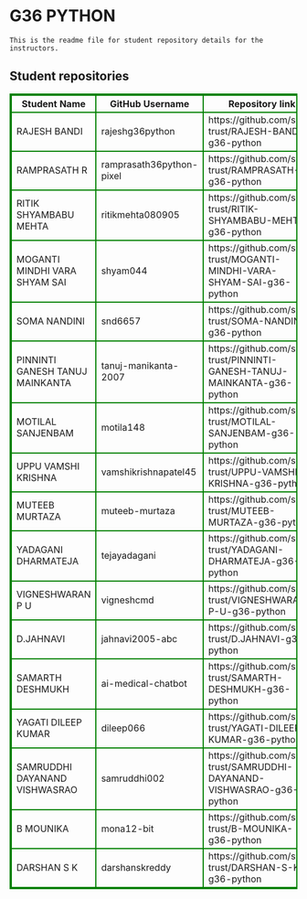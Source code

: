 # G36 PYTHON
    This is the readme file for student repository details for the instructors.
## Student repositories 
<table style="border : 2px solid green; width:100%;">
<tr >
<th style="border : 2px solid green;">Student Name</th>
<th style="border : 2px solid green;">GitHub Username</th>
<th style="border : 2px solid green;">Repository link</th>
</tr>
<tr style="border : 2px solid green;">
<td style="border : 2px solid green;">RAJESH BANDI</td> 

<td style="border : 2px solid green;">rajeshg36python</td> 

<td style="border : 2px solid green;">https://github.com/sure-trust/RAJESH-BANDI-g36-python</td> 
</tr>

<tr style="border : 2px solid green;">
<td style="border : 2px solid green;">RAMPRASATH R</td> 

<td style="border : 2px solid green;">ramprasath36python-pixel</td> 

<td style="border : 2px solid green;">https://github.com/sure-trust/RAMPRASATH-R-g36-python</td> 
</tr>

<tr style="border : 2px solid green;">
<td style="border : 2px solid green;">RITIK SHYAMBABU MEHTA</td> 

<td style="border : 2px solid green;">ritikmehta080905</td> 

<td style="border : 2px solid green;">https://github.com/sure-trust/RITIK-SHYAMBABU-MEHTA-g36-python</td> 
</tr>

<tr style="border : 2px solid green;">
<td style="border : 2px solid green;">MOGANTI MINDHI VARA SHYAM SAI</td> 

<td style="border : 2px solid green;">shyam044</td> 

<td style="border : 2px solid green;">https://github.com/sure-trust/MOGANTI-MINDHI-VARA-SHYAM-SAI-g36-python</td> 
</tr>

<tr style="border : 2px solid green;">
<td style="border : 2px solid green;">SOMA NANDINI</td> 

<td style="border : 2px solid green;">snd6657</td> 

<td style="border : 2px solid green;">https://github.com/sure-trust/SOMA-NANDINI-g36-python</td> 
</tr>

<tr style="border : 2px solid green;">
<td style="border : 2px solid green;">PINNINTI GANESH TANUJ MAINKANTA</td> 

<td style="border : 2px solid green;">tanuj-manikanta-2007</td> 

<td style="border : 2px solid green;">https://github.com/sure-trust/PINNINTI-GANESH-TANUJ-MAINKANTA-g36-python</td> 
</tr>

<tr style="border : 2px solid green;">
<td style="border : 2px solid green;">MOTILAL SANJENBAM</td> 

<td style="border : 2px solid green;">motila148</td> 

<td style="border : 2px solid green;">https://github.com/sure-trust/MOTILAL-SANJENBAM-g36-python</td> 
</tr>

<tr style="border : 2px solid green;">
<td style="border : 2px solid green;">UPPU VAMSHI KRISHNA</td> 

<td style="border : 2px solid green;">vamshikrishnapatel45</td> 

<td style="border : 2px solid green;">https://github.com/sure-trust/UPPU-VAMSHI-KRISHNA-g36-python</td> 
</tr>

<tr style="border : 2px solid green;">
<td style="border : 2px solid green;">MUTEEB MURTAZA</td> 

<td style="border : 2px solid green;">muteeb-murtaza</td> 

<td style="border : 2px solid green;">https://github.com/sure-trust/MUTEEB-MURTAZA-g36-python</td> 
</tr>

<tr style="border : 2px solid green;">
<td style="border : 2px solid green;">YADAGANI DHARMATEJA</td> 

<td style="border : 2px solid green;">tejayadagani</td> 

<td style="border : 2px solid green;">https://github.com/sure-trust/YADAGANI-DHARMATEJA-g36-python</td> 
</tr>

<tr style="border : 2px solid green;">
<td style="border : 2px solid green;">VIGNESHWARAN P U</td> 

<td style="border : 2px solid green;">vigneshcmd</td> 

<td style="border : 2px solid green;">https://github.com/sure-trust/VIGNESHWARAN-P-U-g36-python</td> 
</tr>

<tr style="border : 2px solid green;">
<td style="border : 2px solid green;">D.JAHNAVI</td> 

<td style="border : 2px solid green;">jahnavi2005-abc</td> 

<td style="border : 2px solid green;">https://github.com/sure-trust/D.JAHNAVI-g36-python</td> 
</tr>

<tr style="border : 2px solid green;">
<td style="border : 2px solid green;">SAMARTH DESHMUKH</td> 

<td style="border : 2px solid green;">ai-medical-chatbot</td> 

<td style="border : 2px solid green;">https://github.com/sure-trust/SAMARTH-DESHMUKH-g36-python</td> 
</tr>

<tr style="border : 2px solid green;">
<td style="border : 2px solid green;">YAGATI DILEEP KUMAR</td> 

<td style="border : 2px solid green;">dileep066</td> 

<td style="border : 2px solid green;">https://github.com/sure-trust/YAGATI-DILEEP-KUMAR-g36-python</td> 
</tr>

<tr style="border : 2px solid green;">
<td style="border : 2px solid green;">SAMRUDDHI DAYANAND VISHWASRAO</td> 

<td style="border : 2px solid green;">samruddhi002</td> 

<td style="border : 2px solid green;">https://github.com/sure-trust/SAMRUDDHI-DAYANAND-VISHWASRAO-g36-python</td> 
</tr>

<tr style="border : 2px solid green;">
<td style="border : 2px solid green;">B MOUNIKA</td> 

<td style="border : 2px solid green;">mona12-bit</td> 

<td style="border : 2px solid green;">https://github.com/sure-trust/B-MOUNIKA-g36-python</td> 
</tr>

<tr style="border : 2px solid green;">
<td style="border : 2px solid green;">DARSHAN S K</td> 

<td style="border : 2px solid green;">darshanskreddy</td> 

<td style="border : 2px solid green;">https://github.com/sure-trust/DARSHAN-S-K-g36-python</td> 
</tr>
